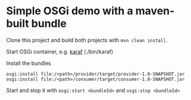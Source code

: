 Simple OSGi demo with a maven-built bundle
==========================================

Clone this project and build both projects with `mvn clean install`.

Start OSGi container, e.g. [karaf](http://karaf.apache.org/) (./bin/karaf)

Install the bundles  
```
osgi:install file:/<path>/provider/target/provider-1.0-SNAPSHOT.jar
osgi:install file:/<path>/consumer/target/consumer-1.0-SNAPSHOT.jar
````

Start and stop it with `osgi:start <bundleId>` and `osgi:stop <bundleId>`